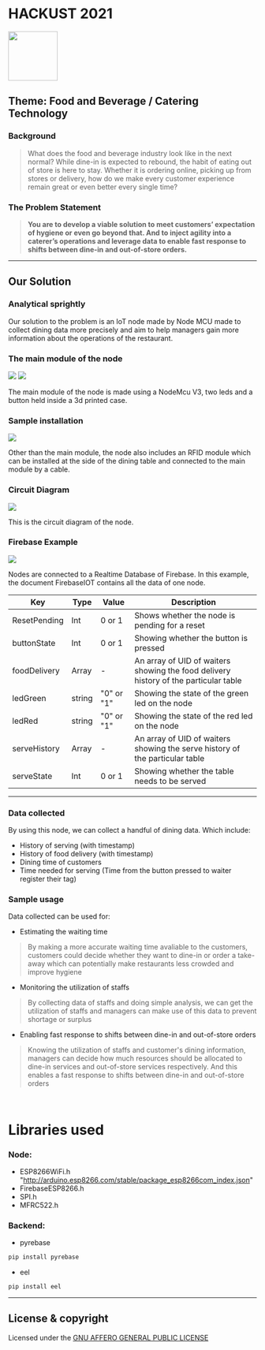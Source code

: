 # HACKUST 2021
<img src="/Media/icon.png" height="100px" width="100px" >

## **Theme**: Food and Beverage / Catering Technology

### Background

>What does the food and beverage industry look like in the next normal? While dine-in is expected to rebound, the habit of eating out of store is here to stay. Whether it is ordering online, picking up from stores or delivery, how do we make every customer experience remain great or even better every single time?

### The Problem Statement

>**You are to develop a viable solution to meet customers’ expectation of hygiene or even go beyond that. And to inject agility into a caterer’s operations and leverage data to enable fast response to shifts between dine-in and out-of-store orders.**

---

## Our Solution
### Analytical sprightly

Our solution to the problem is an IoT node made by Node MCU made to collect dining data more precisely and aim to help managers gain more information about the operations of the restaurant.

### The main module of the node
<img src="/Media/MainModuleV2.png">
<img src="/Media/MainModuleV2WithNote.jpg">

The main module of the node is made using a NodeMcu V3, two leds and a button held inside a 3d printed case.

### Sample installation
<img src="/Media/SampleInstallation.png">

Other than the main module, the node also includes an RFID module which can be installed at the side of the dining table and connected to the main module by a cable.

### Circuit Diagram
<img src="/Media/Circuit.png">

This is the circuit diagram of the node.

### Firebase Example
<img src="/Media/DBExample.png">

Nodes are connected to a Realtime Database of Firebase. In this example, the document FirebaseIOT contains all the data of one node.

| Key          | Type   | Value      | Description                                                                          |
|--------------|--------|------------|--------------------------------------------------------------------------------------|
| ResetPending | Int    | 0 or 1     | Shows whether the node is pending for a reset                                        |
| buttonState  | Int    | 0 or 1     | Showing whether the button is pressed                                                |
| foodDelivery | Array  | -          | An array of UID of waiters showing the food delivery history of the particular table |
| ledGreen     | string | "0" or "1" | Showing the state of the green led on the node                                       |
| ledRed       | string | "0" or "1" | Showing the state of the red led on the node                                         |
| serveHistory | Array  | -          | An array of UID of waiters showing the serve history of the particular table         |
| serveState   | Int    | 0 or 1     | Showing whether the table needs to be served                                         |
---

### Data collected
By using this node, we can collect a handful of dining data. 
Which include:
* History of serving (with timestamp)
* History of food delivery (with timestamp)
* Dining time of customers
* Time needed for serving (Time from the button pressed to waiter register their tag)

### Sample usage
Data collected can be used for:
* Estimating the waiting time
> By making a more accurate waiting time avaliable to the customers, customers could decide whether they want to dine-in or order a take-away which can potentially make restaurants less crowded and improve hygiene
* Monitoring the utilization of staffs
> By collecting data of staffs and doing simple analysis, we can get the utilization of staffs and managers can make use of this data to prevent shortage or surplus
* Enabling fast response to shifts between dine-in and out-of-store orders
> Knowing the utilization of staffs and customer's dining information, managers can decide how much resources should be allocated to dine-in services and out-of-store services respectively. And this enables a fast response to shifts between dine-in and out-of-store orders




<img height = 15> 

# Libraries used

### Node:
* ESP8266WiFi.h "http://arduino.esp8266.com/stable/package_esp8266com_index.json"
* FirebaseESP8266.h
* SPI.h
* MFRC522.h

### Backend:
* pyrebase
```bash
pip install pyrebase
```
* eel
```bash
pip install eel
```

---
## License & copyright

Licensed under the [GNU AFFERO GENERAL PUBLIC LICENSE](License)